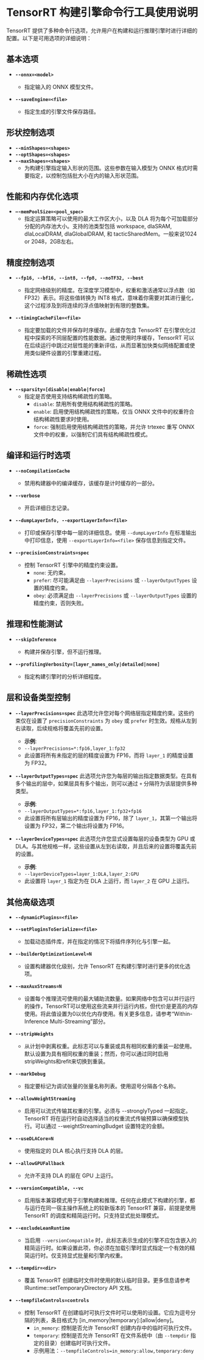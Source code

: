 # TensorRT 构建引擎命令行工具使用说明

TensorRT 提供了多种命令行选项，允许用户在构建和运行推理引擎时进行详细的配置。以下是可用选项的详细说明：

## 基本选项

- **`--onnx=<model>`**
  - 指定输入的 ONNX 模型文件。
  
- **`--saveEngine=<file>`**
  - 指定生成的引擎文件保存路径。

## 形状控制选项

- **`--minShapes=<shapes>`**
- **`--optShapes=<shapes>`**
- **`--maxShapes=<shapes>`**
  - 为构建引擎指定输入形状的范围。这些参数在输入模型为 ONNX 格式时需要指定，以控制包括批大小在内的输入形状范围。

## 性能和内存优化选项

- **`–-memPoolSize=<pool_spec>`**
  - 指定运算策略可以使用的最大工作区大小，以及 DLA 将为每个可加载部分分配的内存池大小。支持的池类型包括 workspace, dlaSRAM, dlaLocalDRAM, dlaGlobalDRAM, 和 tacticSharedMem。一般来说1024 or 2048，2GB左右。

## 精度控制选项

- **`--fp16, --bf16, --int8, --fp8, --noTF32, --best`**
  - 指定网络级别的精度。在深度学习模型中，权重和激活通常以浮点数（如 FP32）表示。将这些值转换为 INT8 格式，意味着你需要对其进行量化，这个过程涉及到将连续的浮点值映射到有限的整数集。

- **`--timingCacheFile=<file>`**
  - 指定要加载的文件并保存时序缓存。此缓存包含 TensorRT 在引擎优化过程中探索的不同层配置的性能数据。通过使用时序缓存，TensorRT 可以在后续运行中跳过对层性能的重新评估，从而显著加快类似网络配置或使用类似硬件设置的引擎重建过程。


## 稀疏性选项

- **`--sparsity=[disable|enable|force]`**
  - 指定是否使用支持结构稀疏性的策略。
    - `disable`: 禁用所有使用结构稀疏性的策略。
    - `enable`: 启用使用结构稀疏性的策略，仅当 ONNX 文件中的权重符合结构稀疏性要求时使用。
    - `force`: 强制启用使用结构稀疏性的策略，并允许 trtexec 重写 ONNX 文件中的权重，以强制它们具有结构稀疏性模式。

## 编译和运行时选项

- **`--noCompilationCache`**
  - 禁用构建器中的编译缓存，该缓存是计时缓存的一部分。

- **`--verbose`**
  - 开启详细日志记录。

- **`--dumpLayerInfo, --exportLayerInfo=<file>`**
  - 打印或保存引擎中每一层的详细信息。使用 `--dumpLayerInfo` 在标准输出中打印信息，使用 `--exportLayerInfo=<file>` 保存信息到指定文件。

- **`--precisionConstraints=spec`**
  - 控制 TensorRT 引擎中的精度约束设置。
    - `none`: 无约束。
    - `prefer`: 尽可能满足由 `--layerPrecisions` 或 `--layerOutputTypes` 设置的精度约束。
    - `obey`: 必须满足由 `--layerPrecisions` 或 `--layerOutputTypes` 设置的精度约束，否则失败。

## 推理和性能测试

- **`--skipInference`**
  - 构建并保存引擎，但不运行推理。

- **`--profilingVerbosity=[layer_names_only|detailed|none]`**
  - 指定构建引擎时的分析详细程度。

## 层和设备类型控制

- **`--layerPrecisions=spec`**
此选项允许您对每个网络层指定精度约束。这些约束仅在设置了 `precisionConstraints` 为 `obey` 或 `prefer` 时生效。规格从左到右读取，后续规格将覆盖先前的设置。
    - **示例**:
  - `--layerPrecisions=*:fp16,layer_1:fp32`
  - 此设置将所有未指定的层的精度设置为 FP16，而将 `layer_1` 的精度设置为 FP32。

- **`--layerOutputTypes=spec`**
此选项允许您为每层的输出指定数据类型。在具有多个输出的层中，如果层具有多个输出，则可以通过 `+` 分隔符为该层提供多种类型。
    - **示例**:
  - `--layerOutputTypes=*:fp16,layer_1:fp32+fp16`
  - 此设置将所有层输出的精度设置为 FP16，除了 `layer_1`，其第一个输出将设置为 FP32，第二个输出将设置为 FP16。

- **`--layerDeviceTypes=spec`**
此选项允许您显式设置每层的设备类型为 GPU 或 DLA。与其他规格一样，这些设置从左到右读取，并且后来的设置将覆盖先前的设置。
    - **示例**:
  - `--layerDeviceTypes=layer_1:DLA,layer_2:GPU`
  - 此设置将 `layer_1` 指定为在 DLA 上运行，而 `layer_2` 在 GPU 上运行。


## 其他高级选项

- **`--dynamicPlugins=<file>`**
- **`--setPluginsToSerialize=<file>`**
  - 加载动态插件库，并在指定的情况下将插件序列化与引擎一起。

- **`--builderOptimizationLevel=N`**
  - 设置构建器优化级别，允许 TensorRT 在构建引擎时进行更多的优化选项。

- **`--maxAuxStreams=N`**
  - 设置每个推理流可使用的最大辅助流数量。如果网络中包含可以并行运行的操作，TensorRT可以使用这些流来并行运行内核，但代价是更高的内存使用。将此值设置为0以优化内存使用。有关更多信息，请参考“Within-Inference Multi-Streaming”部分。

- **`--stripWeights`**
  - 从计划中剥离权重。此标志可以与重装或具有相同权重的重装一起使用。默认设置为具有相同权重的重装；然而，你可以通过同时启用stripWeights和refit来切换到重装。

- **`--markDebug`**
  - 指定要标记为调试张量的张量名称列表。使用逗号分隔各个名称。

- **`--allowWeightStreaming`**
  - 启用可以流式传输其权重的引擎。必须与 --stronglyTyped 一起指定。TensorRT 将在运行时自动选择适当的权重流式传输预算以确保模型执行。可以通过 --weightStreamingBudget 设置特定的金额。

- **`--useDLACore=N`**
  - 使用指定的 DLA 核心执行支持 DLA 的层。

- **`--allowGPUFallback`**
  - 允许不支持 DLA 的层在 GPU 上运行。

- **`--versionCompatible, --vc`**
  - 启用版本兼容模式用于引擎构建和推理。任何在此模式下构建的引擎，都与运行在同一宿主操作系统上的较新版本的 TensorRT 兼容，前提是使用 TensorRT 的调度和精简运行时。只支持显式批处理模式。

- **`--excludeLeanRuntime`**
  - 当启用 `--versionCompatible` 时，此标志表示生成的引擎不应包含嵌入的精简运行时。如果设置此项，你必须在加载引擎时显式指定一个有效的精简运行时。仅支持显式批量和引擎内权重。

- **`--tempdir=<dir>`**
  - 覆盖 TensorRT 创建临时文件时使用的默认临时目录。更多信息请参考 IRuntime::setTemporaryDirectory API 文档。

- **`--tempfileControls=controls`**
  - 控制 TensorRT 在创建临时可执行文件时可以使用的设置。它应为逗号分隔的列表，条目格式为 [in_memory|temporary]:[allow|deny]。
    - `in_memory`: 控制是否允许 TensorRT 创建内存中的临时可执行文件。
    - `temporary`: 控制是否允许 TensorRT 在文件系统中（由 `--tempdir` 指定的目录）创建临时可执行文件。
    - 示例用法：`--tempfileControls=in_memory:allow,temporary:deny`

